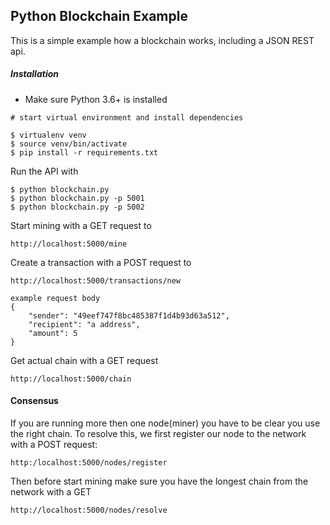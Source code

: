 Python Blockchain Example
-------------------------

This is a simple example how a blockchain works, including a JSON REST api.

##### Installation
* Make sure Python 3.6+ is installed

````
# start virtual environment and install dependencies

$ virtualenv venv
$ source venv/bin/activate
$ pip install -r requirements.txt
````

Run the API with
````
$ python blockchain.py
$ python blockchain.py -p 5001
$ python blockchain.py -p 5002
````

Start mining with a GET request to
    
    http://localhost:5000/mine
    
Create a transaction with a POST request to

    http://localhost:5000/transactions/new
    
    example request body
    {
        "sender": "49eef747f8bc485387f1d4b93d63a512",
        "recipient": "a address",
        "amount": 5
    }
    
Get actual chain with a GET request

    http://localhost:5000/chain
    
    
#### Consensus
If you are running more then one node(miner) you have to be clear you use the right chain.
To resolve this, we first register our node to the network with a POST request:

    http:/localhost:5000/nodes/register
    
Then before start mining make sure you have the longest chain from the network with a GET

    http://localhost:5000/nodes/resolve
    
